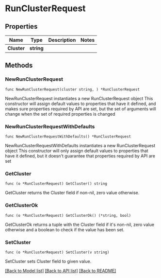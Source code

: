 # RunClusterRequest

## Properties

Name | Type | Description | Notes
------------ | ------------- | ------------- | -------------
**Cluster** | **string** |  | 

## Methods

### NewRunClusterRequest

`func NewRunClusterRequest(cluster string, ) *RunClusterRequest`

NewRunClusterRequest instantiates a new RunClusterRequest object
This constructor will assign default values to properties that have it defined,
and makes sure properties required by API are set, but the set of arguments
will change when the set of required properties is changed

### NewRunClusterRequestWithDefaults

`func NewRunClusterRequestWithDefaults() *RunClusterRequest`

NewRunClusterRequestWithDefaults instantiates a new RunClusterRequest object
This constructor will only assign default values to properties that have it defined,
but it doesn't guarantee that properties required by API are set

### GetCluster

`func (o *RunClusterRequest) GetCluster() string`

GetCluster returns the Cluster field if non-nil, zero value otherwise.

### GetClusterOk

`func (o *RunClusterRequest) GetClusterOk() (*string, bool)`

GetClusterOk returns a tuple with the Cluster field if it's non-nil, zero value otherwise
and a boolean to check if the value has been set.

### SetCluster

`func (o *RunClusterRequest) SetCluster(v string)`

SetCluster sets Cluster field to given value.



[[Back to Model list]](../README.md#documentation-for-models) [[Back to API list]](../README.md#documentation-for-api-endpoints) [[Back to README]](../README.md)


